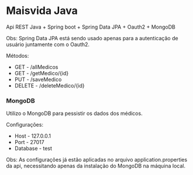 # Maisvida Java

Api REST Java + Spring boot + Spring Data JPA + Oauth2 + MongoDB

Obs: Spring Data JPA está sendo usado apenas para a autenticação de usuário juntamente com o Oauth2.

Métodos:
  - GET - /allMedicos
  - GET - /getMedico/{id}
  - PUT - /saveMedico
  - DELETE - /deleteMedico/{id}

### MongoDB

Utilizo o MongoDB para pessistir os dados dos médicos.

Configurações:
  - Host - 127.0.0.1
  - Port - 27017
  - Database - test

Obs: As configurações já estão aplicadas no arquivo application.properties da api, necessitando apenas da instalação do MongoDB na máquina local.